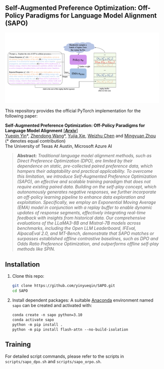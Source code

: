 ## Self-Augmented Preference Optimization: Off-Policy Paradigms for Language Model Alignment (SAPO)

![teaser](./assets/teaser.png)

This repository provides the official PyTorch implementation for the following paper:

**Self-Augmented Preference Optimization: Off-Policy Paradigms for Language Model Alignment** [[**Arxiv**]](https://arxiv.org/abs/2405.20830) <br> 
[Yueqin Yin](https://scholar.google.com/citations?user=HhEo-1cAAAAJ&hl=zh-CN)\*, [Zhendong Wang](https://scholar.google.com/citations?user=lRiIjhcAAAAJ&hl=en)\*, [Yujia Xie](https://scholar.google.com/citations?hl=en&user=r2FiAE4AAAAJ&view_op=list_works&sortby=pubdate), [Weizhu Chen](http://scholar.google.com/citations?user=LG_E-4EAAAAJ&hl=zh-CN) and [Mingyuan Zhou](https://mingyuanzhou.github.io/)<br>
(* denotes equal contribution)<br>
The University of Texas At Austin, Microsoft Azure AI<br>
> **Abstract:** *Traditional language model alignment methods, such as Direct Preference Optimization (DPO), are limited by their dependence on static, pre-collected paired preference data, which hampers their adaptability and practical applicability. To overcome this limitation, we introduce Self-Augmented Preference Optimization (SAPO), an effective and scalable training paradigm that does not require existing paired data. Building on the self-play concept, which autonomously generates negative responses, we further incorporate an off-policy learning pipeline to enhance data exploration and exploitation. Specifically, we employ an Exponential Moving Average (EMA) model in conjunction with a replay buffer to enable dynamic updates of response segments, effectively integrating real-time feedback with insights from historical data. Our comprehensive evaluations of the LLaMA3-8B and Mistral-7B models across benchmarks, including the Open LLM Leaderboard, IFEval, AlpacaEval 2.0, and MT-Bench, demonstrate that SAPO matches or surpasses established offline contrastive baselines, such as DPO and Odds Ratio Preference Optimization, and outperforms offline self-play methods like SPIN.*


## Installation
1. Clone this repo:
    ```bash
    git clone https://github.com/yinyueqin/SAPO.git
    cd SAPO
    ```
2. Install dependent packages:
A suitable [Anaconda](https://docs.anaconda.com/anaconda/install/) environment named `sapo` can be created and activated with:
   ```
   conda create -n sapo python=3.10
   conda activate sapo
   python -m pip install .
   python -m pip install flash-attn --no-build-isolation
   ```

## Training

For detailed script commands, please refer to the scripts in `scripts/sapo_dpo.sh` and `scripts/sapo_orpo.sh`.